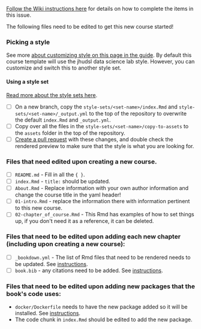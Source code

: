 
[Follow the Wiki instructions here](https://github.com/jhudsl/OTTR_Template/wiki/Setting-up-your-repository-files#setting-up-the-repository) for details on how to complete the items in this issue.

The following files need to be edited to get this new course started!

### Picking a style

See more [about customizing style on this page in the guide](https://github.com/jhudsl/OTTR_Template/wiki/Change-Title-&-Customize-style).
By default this course template will use the jhudsl data science lab style. However, you can customize and switch this to another style set.

#### Using a style set

[Read more about the style sets here](https://github.com/jhudsl/OTTR_Template/wiki/Change-Title-&-Customize-style#using-a-style-set).

- [ ] On a new branch, copy the `style-sets/<set-name>/index.Rmd` and `style-sets/<set-name>/_output.yml` to the top of the repository to overwrite the default `index.Rmd` and `_output.yml`.
- [ ] Copy over all the files in the `style-sets/<set-name>/copy-to-assets` to the `assets` folder in the top of the repository.
- [ ] [Create a pull request](https://github.com/jhudsl/OTTR_Template/wiki/About-pull-request-review) with these changes, and double check the rendered preview to make sure that the style is what you are looking for.

### Files that need edited upon creating a new course.

- [ ] `README.md` - Fill in all the `{ }`.
- [ ] `index.Rmd` - `title:` should be updated.
- [ ] `About.Rmd` - Replace information with your own author information and change the course title in the yaml header!
- [ ] `01-intro.Rmd` - replace the information there with information pertinent to this new course.
- [ ] `02-chapter_of_course.Rmd` - This Rmd has examples of how to set things up, if you don't need it as a reference, it can be deleted.

### Files that need to be edited upon adding each new chapter (including upon creating a new course):

- [ ] `_bookdown.yml` - The list of Rmd files that need to be rendered needs to be updated. See [instructions](https://github.com/jhudsl/OTTR_Template/wiki/Publishing-with-Bookdown).
- [ ] `book.bib` - any citations need to be added. See [instructions](https://github.com/jhudsl/OTTR_Template/wiki/Citations).

### Files that need to be edited upon adding new packages that the book's code uses:
- `docker/Dockerfile` needs to have the new package added so it will be installed. See [instructions](https://github.com/jhudsl/OTTR_Template/wiki/Using-Docker#starting-a-new-docker-image).
- The code chunk in `index.Rmd` should be edited to add the new package.
